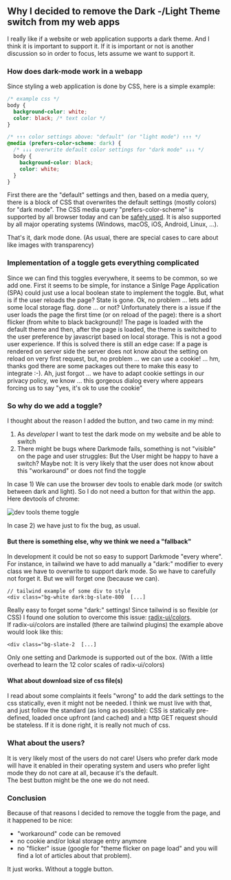 ## Why I decided to remove the Dark -/Light Theme switch from my web apps

I really like if a website or web application supports a dark theme. And I think
it is important to support it. If it is important or not is another discussion so
in order to focus, lets assume we want to support it.

### How does dark-mode work in a webapp

Since styling a web application is done by CSS, here is a simple example:

```css
/* example css */
body {
  background-color: white;
  color: black; /* text color */
}

/* ↑↑↑ color settings above: "default" (or "light mode") ↑↑↑ */
@media (prefers-color-scheme: dark) {
  /* ↓↓↓ overwrite default color settings for "dark mode" ↓↓↓ */
  body {
    background-color: black;
    color: white;
  }
}
```

First there are the "default" settings and then, based on a media query, there is a block of CSS that overwrites the default settings (mostly colors) for "dark mode".
The CSS media query "prefers-color-scheme" is supported by all browser today and can be [safely used](https://caniuse.com/?search=prefers-color-scheme). It is also supported by all major operating systems (Windows, macOS, iOS, Android, Linux, ...).

That's it, dark mode done. (As usual, there are special cases to care about like images with transparency)

### Implementation of a toggle gets everything complicated

Since we can find this toggles everywhere, it seems to be common, so we add one.
First it seems to be simple, for instance a Sinlge Page Application (SPA) could just use a local boolean state to implement the toggle.
But, what is if the user reloads the page? State is gone. Ok, no problem ... lets add some local storage flag. done ... or not?
Unfortunately there is a issue if the user loads the page the first time (or on reload of the page): there is a short flicker (from white to black background)! The page is loaded with the default theme and then, after the page is loaded, the theme is switched to the user preference by javascript based on local storage. This is not a good user experience. If this is solved there is still an edge case: If a page is rendered on server side the server does not know about the setting on reload on very first request, but, no problem ... we can use a cookie! ... hm, thanks god there are some packages out there to make this easy to integrate :-). Ah, just forgot ... we have to adapt cookie settings in our privacy policy, we know ... this gorgeous dialog every where appears forcing us to say "yes, it's ok to use the cookie"

### So why do we add a toggle?

I thought about the reason I added the button, and two came in my mind:

1. As _developer_ I want to test the dark mode on my website and be able to switch
2. There might be bugs where Darkmode fails, something is not "visible" on the page and user struggles: But the User might be happy to have a switch? Maybe not: It is very likely that the user does not know about this "workaround" or does not find the toggle

In case 1) We can use the browser dev tools to enable dark mode (or switch between dark and light). So I do not need a button for that within the app. Here devtools of chrome:

![dev tools theme toggle](/img/blog/devtools-darkmode.webp)

In case 2) we have just to fix the bug, as usual.

#### But there is something else, why we think we need a "fallback"

In development it could be not so easy to support Darkmode "every where". For instance, in tailwind we have to add manually a "dark:" modifier to every class we have to overwrite to support dark mode. So we have to carefully not forget it. But we will forget one (because we can).

```
// tailwind example of some div to style
<div class="bg-white dark:bg-slate-800  [...]

```

Really easy to forget some "dark:" settings! Since tailwind is so flexible (or CSS) I found one solution to overcome this issue:
[radix-ui/colors](https://www.radix-ui.com/colors).  
If radix-ui/colors are installed (there are tailwind plugins) the example above would look like this:

```
<div class="bg-slate-2  [...]
```

Only one setting and Darkmode is supported out of the box. (With a little overhead to learn the 12 color scales of radix-ui/colors)

#### What about download size of css file(s)

I read about some complaints it feels "wrong" to add the dark settings to the css statically, even it might not be needed.
I think we must live with that, and just follow the standard (as long as possible): CSS is statically pre-defined, loaded once upfront (and cached) and a http GET request should be stateless. If it is done right, it is really not much of css.

### What about the users?

It is very likely most of the users do not care!
Users who prefer dark mode will have it enabled in their operating system and users who prefer light mode they do not care at all, because it's the default.  
The best button might be the one we do not need.

### Conclusion

Because of that reasons I decided to remove the toggle from the page, and it happened to be nice:

- "workaround" code can be removed
- no cookie and/or lokal storage entry anymore
- no "flicker" issue (google for "theme flicker on page load" and you will find a lot of articles about that problem).

It just works. Without a toggle button.
